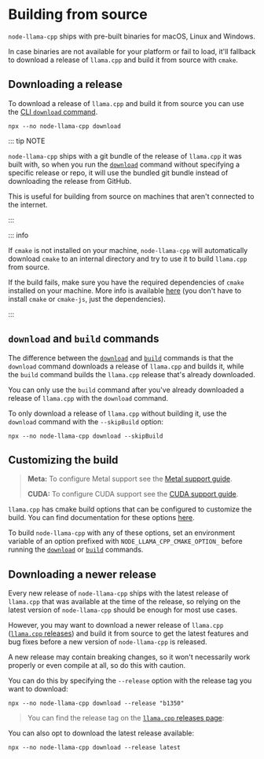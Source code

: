 # Building from source
`node-llama-cpp` ships with pre-built binaries for macOS, Linux and Windows.

In case binaries are not available for your platform or fail to load,
it'll fallback to download a release of `llama.cpp` and build it from source with `cmake`.

## Downloading a release
To download a release of `llama.cpp` and build it from source you can use the [CLI `download` command](./cli/download.md).

```shell
npx --no node-llama-cpp download
```

::: tip NOTE

`node-llama-cpp` ships with a git bundle of the release of `llama.cpp` it was built with,
so when you run the [`download`](./cli/download.md) command without specifying a specific release or repo,
it will use the bundled git bundle instead of downloading the release from GitHub.

This is useful for building from source on machines that aren't connected to the internet.

:::

::: info

If `cmake` is not installed on your machine, `node-llama-cpp` will automatically download `cmake` to an internal directory and try to use it to build `llama.cpp` from source.

If the build fails, make sure you have the required dependencies of `cmake` installed on your machine. More info is available [here](https://github.com/cmake-js/cmake-js#:~:text=projectRoot/build%20%20%20%20%20%20%20%20%20%20%20%20%20%20%20%20%20%20%20%20%20%20%20%20%20%20%20%20%20%20%5Bstring%5D-,Requirements%3A,-CMake) (you don't have to install `cmake` or `cmake-js`, just the dependencies).

:::

## `download` and `build` commands
The difference between the [`download`](./cli/download.md) and [`build`](./cli/build.md) commands
is that the `download` command downloads a release of `llama.cpp` and builds it,
while the `build` command builds the `llama.cpp` release that's already downloaded.

You can only use the `build` command after you've already downloaded a release of `llama.cpp` with the `download` command.

To only download a release of `llama.cpp` without building it, use the `download` command with the `--skipBuild` option:
```shell
npx --no node-llama-cpp download --skipBuild
```

## Customizing the build
> **Meta:** To configure Metal support see the [Metal support guide](./Metal.md).
> 
> **CUDA:** To configure CUDA support see the [CUDA support guide](./CUDA.md).

`llama.cpp` has cmake build options that can be configured to customize the build.
You can find documentation for these options [here](https://github.com/ggerganov/llama.cpp#blas-build).

To build `node-llama-cpp` with any of these options, set an environment variable of an option prefixed with `NODE_LLAMA_CPP_CMAKE_OPTION_` before running the [`download`](./cli/download.md) or [`build`](./cli/build.md) commands.

## Downloading a newer release
Every new release of `node-llama-cpp` ships with the latest release of `llama.cpp` that was available at the time of the release,
so relying on the latest version of `node-llama-cpp` should be enough for most use cases.

However, you may want to download a newer release of `llama.cpp` ([`llama.cpp` releases](https://github.com/ggerganov/llama.cpp/releases))
and build it from source to get the latest features and bug fixes before a new version of `node-llama-cpp` is released.

A new release may contain breaking changes, so it won't necessarily work properly or even compile at all, so do this with caution.

You can do this by specifying the `--release` option with the release tag you want to download:
```shell
npx --no node-llama-cpp download --release "b1350"
```

> You can find the release tag on the [`llama.cpp` releases page](https://github.com/ggerganov/llama.cpp/releases):

You can also opt to download the latest release available:
```shell
npx --no node-llama-cpp download --release latest
```
